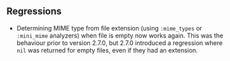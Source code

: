 ## Regressions

* Determining MIME type from file extension (using `:mime_types` or
  `:mini_mime` analyzers) when file is empty now works again. This was the
  behaviour prior to version 2.7.0, but 2.7.0 introduced a regression where
  `nil` was returned for empty files, even if they had an extension.
